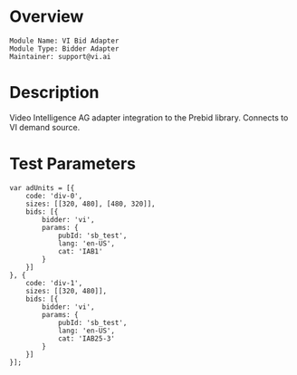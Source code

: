 # Overview

```
Module Name: VI Bid Adapter
Module Type: Bidder Adapter
Maintainer: support@vi.ai
```

# Description

Video Intelligence AG adapter integration to the Prebid library.
Connects to VI demand source.

# Test Parameters

```
var adUnits = [{
    code: 'div-0',
    sizes: [[320, 480], [480, 320]],
    bids: [{
        bidder: 'vi',
        params: {
            pubId: 'sb_test',
            lang: 'en-US',
            cat: 'IAB1'
        }
    }]
}, {
    code: 'div-1',
    sizes: [[320, 480]],
    bids: [{
        bidder: 'vi',
        params: {
            pubId: 'sb_test',
            lang: 'en-US',
            cat: 'IAB25-3'
        }
    }]
}];
```
